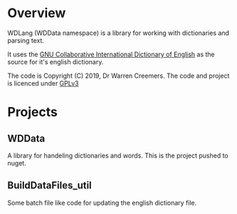 # Overview
WDLang (WDData namespace) is a library for working with dictionaries and parsing text.

It uses the [GNU Collaborative International Dictionary of English](http://gcide.gnu.org.ua/) as the source for it's english dictionary.

The code is Copyright (C) 2019, Dr Warren Creemers.
The code and project is licenced under [GPLv3](http://www.gnu.org/licenses/gpl-3.0.html)

# Projects

## WDData
A library for handeling dictionaries and words. This is the project pushed to nuget.

## BuildDataFiles_util
Some batch file like code for updating the english dictionary file.

